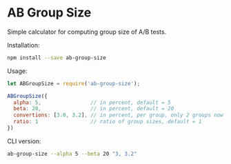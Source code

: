# AB Group Size
Simple calculator for computing group size of A/B tests.

Installation:
```sh
npm install --save ab-group-size
```

Usage:
```js
let ABGroupSize = require('ab-group-size');

ABGroupSize({
  alpha: 5,                // in percent, default = 5
  beta: 20,                // in percent, default = 20
  convertions: [3.0, 3.2], // in percent, per group, only 2 groups now
  ratio: 1                 // ratio of group sizes, default = 1
})
```

CLI version:
```sh
ab-group-size --alpha 5 --beta 20 "3, 3.2"
```
